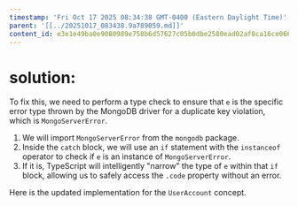 ```yaml
---
timestamp: 'Fri Oct 17 2025 08:34:38 GMT-0400 (Eastern Daylight Time)'
parent: '[[../20251017_083438.9a789059.md]]'
content_id: e3e1e49ba0e9080989e758b6d57627c05b0dbe2580ead02af8ca16ce06686a20
---
```


# solution:

To fix this, we need to perform a type check to ensure that `e` is the specific error type thrown by the MongoDB driver for a duplicate key violation, which is `MongoServerError`.

1. We will import `MongoServerError` from the `mongodb` package.
2. Inside the `catch` block, we will use an `if` statement with the `instanceof` operator to check if `e` is an instance of `MongoServerError`.
3. If it is, TypeScript will intelligently "narrow" the type of `e` within that `if` block, allowing us to safely access the `.code` property without an error.

Here is the updated implementation for the `UserAccount` concept.
